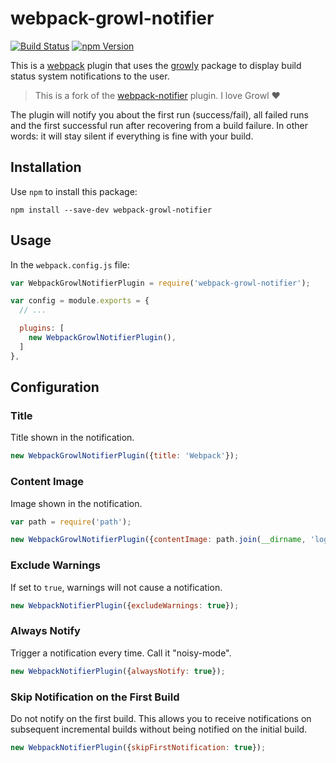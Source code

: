 # webpack-growl-notifier

[![Build Status](https://img.shields.io/travis/Turbo87/webpack-notifier.svg)](https://travis-ci.org/Turbo87/webpack-notifier)
[![npm Version](https://img.shields.io/npm/v/webpack-notifier.svg)](https://www.npmjs.com/package/webpack-notifier)

This is a [webpack](http://webpack.github.io/) plugin that uses the
[growly](https://github.com/theabraham/growly) package to
display build status system notifications to the user.

> This is a fork of the [webpack-notifier](https://github.com/Turbo87/webpack-notifier) plugin.
> I love Growl :heart:

The plugin will notify you about the first run (success/fail),
all failed runs and the first successful run after recovering from
a build failure. In other words: it will stay silent if everything
is fine with your build.


## Installation

Use `npm` to install this package:

    npm install --save-dev webpack-growl-notifier


## Usage

In the `webpack.config.js` file:

```js
var WebpackGrowlNotifierPlugin = require('webpack-growl-notifier');

var config = module.exports = {
  // ...

  plugins: [
    new WebpackGrowlNotifierPlugin(),
  ]
},
```


## Configuration

### Title

Title shown in the notification.

```js
new WebpackGrowlNotifierPlugin({title: 'Webpack'});
```

### Content Image

Image shown in the notification.

```js
var path = require('path');

new WebpackGrowlNotifierPlugin({contentImage: path.join(__dirname, 'logo.png')});
```

### Exclude Warnings

If set to `true`, warnings will not cause a notification.

```js
new WebpackNotifierPlugin({excludeWarnings: true});
```

### Always Notify

Trigger a notification every time.  Call it "noisy-mode".

```js
new WebpackNotifierPlugin({alwaysNotify: true});
```

### Skip Notification on the First Build

Do not notify on the first build.  This allows you to receive notifications on subsequent incremental builds without being notified on the initial build.

```js
new WebpackNotifierPlugin({skipFirstNotification: true});
```
